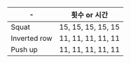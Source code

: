 | - 	| 횟수 or 시간 	|
|------	|-----	|
| Squat  	| 15, 15, 15, 15, 15|
| Inverted row  	| 11, 11, 11, 11, 11|
| Push up  	| 11, 11, 11, 11, 11|